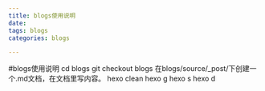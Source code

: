 ```yaml
---
title: blogs使用说明
date: 
tags: blogs
categories: blogs

---
```

#blogs使用说明
cd blogs
git checkout blogs
在blogs/source/_post/下创建一个.md文档，在文档里写内容。
hexo clean
hexo g
hexo s
hexo d

